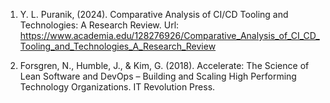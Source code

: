 
1. Y. L. Puranik, (2024). Comparative Analysis of CI/CD Tooling and Technologies: A Research Review. 
    Url: https://www.academia.edu/128276926/Comparative_Analysis_of_CI_CD_Tooling_and_Technologies_A_Research_Review

2. Forsgren, N., Humble, J., & Kim, G. (2018). Accelerate: The Science of Lean Software and DevOps – Building and Scaling High Performing Technology Organizations. IT Revolution Press.
